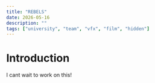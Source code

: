 ```yaml
---
title: "REBELS"
date: 2026-05-16
description: ""
tags: ["university", "team", "vfx", "film", "hidden"]
---
```


# Introduction

I cant wait to work on this!